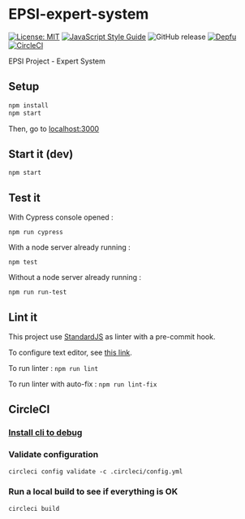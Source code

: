 # EPSI-expert-system

[![License: MIT](https://img.shields.io/badge/License-MIT-yellow.svg)](https://opensource.org/licenses/MIT) 
[![JavaScript Style Guide](https://img.shields.io/badge/code_style-standard-brightgreen.svg)](https://standardjs.com)
![GitHub release](https://img.shields.io/github/release/oRiamn/epsi-expert-system.svg)
[![Depfu](https://badges.depfu.com/badges/7c83e37a53ade2b2907f77513892a60a/overview.svg)](https://depfu.com/github/oRiamn/epsi-expert-system)
[![CircleCI](https://circleci.com/gh/oRiamn/epsi-expert-system/tree/master.svg?style=svg)](https://circleci.com/gh/oRiamn/epsi-expert-system/tree/master)

EPSI Project - Expert System

## Setup

```bash
npm install
npm start
```

Then, go to [localhost:3000](http://localhost:3000/)

## Start it (dev)

`npm start`

## Test it

With Cypress console opened :

`npm run cypress`

With a node server already running :

`npm test`

Without a node server already running :

`npm run run-test`

## Lint it

This project use [StandardJS](https://standardjs.com) as linter with a pre-commit hook.

To configure text editor, see [this link](https://standardjs.com/#are-there-text-editor-plugins).

To run linter : `npm run lint`

To run linter with auto-fix : `npm run lint-fix`

## CircleCI

### [Install cli to debug](https://circleci.com/docs/2.0/local-cli/#installing-the-circleci-local-cli-on-macos-and-linux-distros)

### Validate configuration

`circleci config validate -c .circleci/config.yml`

### Run a local build to see if everything is OK

`circleci build`

